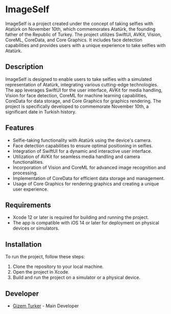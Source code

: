 # ImageSelf

ImageSelf is a project created under the concept of taking selfies with Atatürk on November 10th, which commemorates Atatürk, the founding father of the Republic of Turkey. The project utilizes SwiftUI, AVKit, Vision, CoreML, CoreData, and Core Graphics. It includes face detection capabilities and provides users with a unique experience to take selfies with Atatürk.

## Description

ImageSelf is designed to enable users to take selfies with a simulated representation of Atatürk, integrating various cutting-edge technologies. The app leverages SwiftUI for the user interface, AVKit for media handling, Vision for face detection, CoreML for machine learning capabilities, CoreData for data storage, and Core Graphics for graphics rendering. The project is specifically developed to commemorate November 10th, a significant date in Turkish history.

## Features

- Selfie-taking functionality with Atatürk using the device's camera.
- Face detection capabilities to ensure optimal positioning in selfies.
- Integration of SwiftUI for a dynamic and interactive user interface.
- Utilization of AVKit for seamless media handling and camera functionalities.
- Incorporation of Vision and CoreML for advanced image recognition and processing.
- Implementation of CoreData for efficient data storage and management.
- Usage of Core Graphics for rendering graphics and creating a unique user experience.

## Requirements

- Xcode 12 or later is required for building and running the project.
- The app is compatible with iOS 14 or later for deployment on physical devices or simulators.

## Installation

To run the project, follow these steps:

1. Clone the repository to your local machine.
2. Open the project in Xcode.
3. Build and run the project on a simulator or a physical device.

## Developer

- [Gizem Turker](https://github.com/gizemturker) - Main Developer

